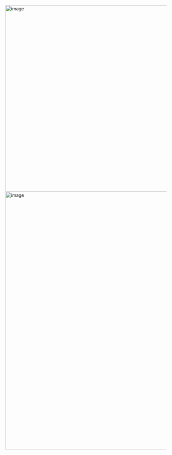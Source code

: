 <img width="988" height="581" alt="image" src="https://github.com/user-attachments/assets/c6c07960-cbf3-4e56-95cf-76dd13aa2b52" />

<img width="1090" height="803" alt="image" src="https://github.com/user-attachments/assets/a32b4152-4c00-43cf-8bb2-7daf639cd449" />

